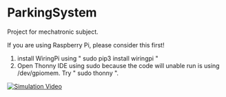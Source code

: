 # ParkingSystem

Project for mechatronic subject.

If you are using Raspberry Pi, please consider this first!
1. install WiringPi using " sudo pip3 install wiringpi "
2. Open Thonny IDE using sudo because the code will unable run is using /dev/gpiomem. Try " sudo thonny ".

[![Simulation Video](https://i.imgur.com/gguNLO2.jpg)](https://youtu.be/ag3LEOfiki8?t=127 "Simulation Video")

